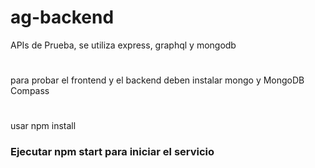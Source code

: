 # ag-backend
APIs de Prueba, se utiliza express, graphql y mongodb
#
para probar el frontend y el backend deben instalar mongo y MongoDB Compass
#
usar npm install
### Ejecutar npm start para iniciar el servicio
